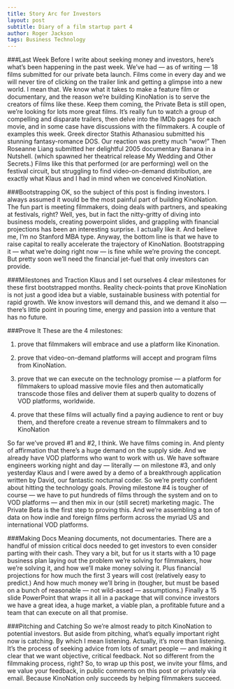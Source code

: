```yaml
---
title: Story Arc for Investors
layout: post
subtitle: Diary of a film startup part 4
author: Roger Jackson
tags: Business Technology
---
```

###Last Week
Before I write about seeking money and investors, here’s what’s been happening in the past week. We’ve had — as of writing — 18 films submitted for our private beta launch. Films come in every day and we will never tire of clicking on the trailer link and getting a glimpse into a new world. I mean that. We know what it takes to make a feature film or documentary, and the reason we’re building KinoNation is to serve the creators of films like these. Keep them coming, the Private Beta is still open, we’re looking for lots more great films. It’s really fun to watch a group of compelling and disparate trailers, then delve into the IMDb pages for each movie, and in some case have discussions with the filmmakers. A couple of examples this week. Greek director Stathis Athanasiou submitted his stunning fantasy-romance DOS. Our reaction was pretty much “wow!” Then Roseanne Liang submitted her delightful 2005 documentary Banana in a Nutshell. (which spawned her theatrical release My Wedding and Other Secrets.) Films like this that performed (or are performing) well on the festival circuit, but struggling to find video-on-demand distribution, are exactly what Klaus and I had in mind when we conceived KinoNation.

###Bootstrapping
OK, so the subject of this post is finding investors. I always assumed it would be the most painful part of building KinoNation. The fun part is meeting filmmakers, doing deals with partners, and speaking at festivals, right? Well, yes, but in fact the nitty-gritty of diving into business models, creating powerpoint slides, and grappling with financial projections has been an interesting surprise. I actually like it. And believe me, I’m no Stanford MBA type. Anyway, the bottom line is that we have to raise capital to really accelerate the trajectory of KinoNation. Bootstrapping it — what we’re doing right now — is fine while we’re proving the concept. But pretty soon we’ll need the financial jet-fuel that only investors can provide.

###Milestones and Traction
Klaus and I set ourselves 4 clear milestones for these first bootstrapped months. Reality check-points that prove KinoNation is not just a good idea but a viable, sustainable business with potential for rapid growth. We know investors will demand this, and we demand it also — there’s little point in pouring time, energy and passion into a venture that has no future.

###Prove It
These are the 4 milestones:

1. prove that filmmakers will embrace and use a platform like Kinonation.

2. prove that video-on-demand platforms will accept and program films from KinoNation.

3. prove that we can execute on the technology promise — a platform for filmmakers to upload massive movie files and then automatically transcode those files and deliver them at superb quality to dozens of VOD platforms, worldwide.

4. prove that these films will actually find a paying audience to rent or buy them, and therefore create a revenue stream to filmmakers and to KinoNation

So far we’ve proved #1 and #2, I think. We have films coming in. And plenty of affirmation that there’s a huge demand on the supply side. And we already have VOD platforms who want to work with us. We have software engineers working night and day — literally — on milestone #3, and only yesterday Klaus and I were awed by a demo of a breakthrough application written by David, our fantastic nocturnal coder. So we’re pretty confident about hitting the technology goals. Proving milestone #4 is tougher of course — we have to put hundreds of films through the system and on to VOD platforms — and then mix in our (still secret) marketing magic. The Private Beta is the first step to proving this. And we’re assembling a ton of data on how indie and foreign films perform across the myriad US and international VOD platforms.

###Making Docs
Meaning documents, not documentaries. There are a handful of mission critical docs needed to get investors to even consider parting with their cash. They vary a bit, but for us it starts with a 10 page business plan laying out the problem we’re solving for filmmakers, how we’re solving it, and how we’ll make money solving it. Plus financial projections for how much the first 3 years will cost (relatively easy to predict.) And how much money we’ll bring in (tougher, but must be based on a bunch of reasonable — not wild-assed — assumptions.) Finally a 15 slide PowerPoint that wraps it all in a package that will convince investors we have a great idea, a huge market, a viable plan, a profitable future and a team that can execute on all that promise.

###Pitching and Catching
So we’re almost ready to pitch KinoNation to potential investors. But aside from pitching, what’s equally important right now is catching. By which I mean listening. Actually, it’s more than listening. It’s the process of seeking advice from lots of smart people — and making it clear that we want objective, critical feedback. Not so different from the filmmaking process, right? So, to wrap up this post, we invite your films, and we value your feedback, in public comments on this post or privately via email. Because KinoNation only succeeds by helping filmmakers succeed.

